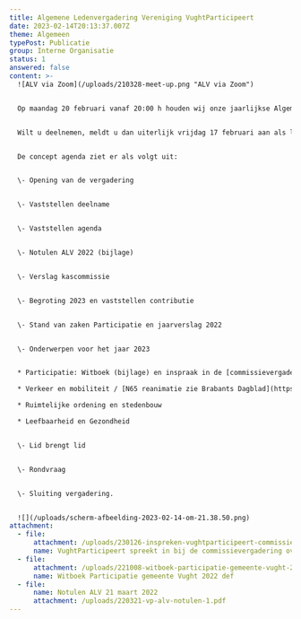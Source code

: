 ```yaml
---
title: Algemene Ledenvergadering Vereniging VughtParticipeert
date: 2023-02-14T20:13:37.007Z
theme: Algemeen
typePost: Publicatie
group: Interne Organisatie
status: 1
answered: false
content: >-
  ![ALV via Zoom](/uploads/210328-meet-up.png "ALV via Zoom")


  Op maandag 20 februari vanaf 20:00 h houden wij onze jaarlijkse Algemene Ledenvergadering. Deze vergadering zal plaatsvinden via Zoom. De vergadering is uitsluitend voor leden van de vereniging.


  Wilt u deelnemen, meldt u dan uiterlijk vrijdag 17 februari aan als lid. [Aanmelden](https://www.vughtparticipeert.nl/member#main).


  De concept agenda ziet er als volgt uit:


  \- Opening van de vergadering


  \- Vaststellen deelname


  \- Vaststellen agenda


  \- Notulen ALV 2022 (bijlage)


  \- Verslag kascommissie


  \- Begroting 2023 en vaststellen contributie 


  \- Stand van zaken Participatie en jaarverslag 2022


  \- Onderwerpen voor het jaar 2023


  * Participatie: Witboek (bijlage) en inspraak in de [commissievergadering](https://vught.bestuurlijkeinformatie.nl/Agenda/Index/c0e8e7c5-efba-4a7c-bbbe-514282996911) 26-01-2023))

  * Verkeer en mobiliteit / [N65 reanimatie zie Brabants Dagblad](https://www.bd.nl/vught/mogelijk-toch-doorstart-voor-transformatie-van-n65-stikstof-lijkt-belangrijkste-struikelblok~a0378bf0/)

  * Ruimtelijke ordening en stedenbouw

  * Leefbaarheid en Gezondheid


  \- Lid brengt lid


  \- Rondvraag


  \- Sluiting vergadering.


  ![](/uploads/scherm-afbeelding-2023-02-14-om-21.38.50.png)
attachment:
  - file:
      attachment: /uploads/230126-inspreken-vughtparticipeert-commissievergadering.pdf
      name: VughtParticipeert spreekt in bij de commissievergadering over Participatie
  - file:
      attachment: /uploads/221008-witboek-participatie-gemeente-vught-2022-def.pdf
      name: Witboek Participatie gemeente Vught 2022 def
  - file:
      name: Notulen ALV 21 maart 2022
      attachment: /uploads/220321-vp-alv-notulen-1.pdf
---
```

